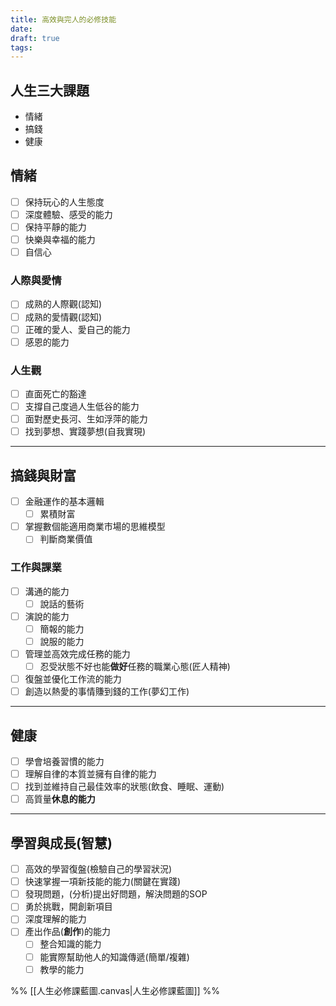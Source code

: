 ```yaml
---
title: 高效與完人的必修技能
date: 
draft: true
tags:
---
```

## 人生三大課題

- 情緒
- 搞錢
- 健康

## 情緒

- [ ] 保持玩心的人生態度
- [ ] 深度體驗、感受的能力
- [ ] 保持平靜的能力
- [ ] 快樂與幸福的能力
- [ ] 自信心
### 人際與愛情

- [ ] 成熟的人際觀(認知)
- [ ] 成熟的愛情觀(認知)
- [ ] 正確的愛人、愛自己的能力
- [ ] 感恩的能力

### 人生觀

- [ ] 直面死亡的豁達
- [ ] 支撐自己度過人生低谷的能力
- [ ] 面對歷史長河、生如浮萍的能力
- [ ] 找到夢想、實踐夢想(自我實現)
---
## 搞錢與財富

- [ ] 金融運作的基本邏輯
	- [ ] 累積財富
- [ ] 掌握數個能適用商業市場的思維模型
	- [ ] 判斷商業價值

### 工作與課業

- [ ] 溝通的能力
	- [ ] 說話的藝術
- [ ] 演說的能力
	- [ ] 簡報的能力
	- [ ] 說服的能力
- [ ] 管理並高效完成任務的能力
	- [ ] 忍受狀態不好也能**做好**任務的職業心態(匠人精神)
- [ ] 復盤並優化工作流的能力
- [ ] 創造以熱愛的事情賺到錢的工作(夢幻工作)

---
## 健康

- [ ] 學會培養習慣的能力
- [ ] 理解自律的本質並擁有自律的能力
- [ ] 找到並維持自己最佳效率的狀態(飲食、睡眠、運動)
- [ ] 高質量**休息的能力**
---

## 學習與成長(智慧)

- [ ] 高效的學習復盤(檢驗自己的學習狀況)
- [ ] 快速掌握一項新技能的能力(關鍵在實踐)
- [ ] 發現問題，(分析)提出好問題，解決問題的SOP
- [ ] 勇於挑戰，開創新項目
- [ ] 深度理解的能力
- [ ] 產出作品(**創作**)的能力
	- [ ] 整合知識的能力
	- [ ] 能實際幫助他人的知識傳遞(簡單/複雜)
	- [ ] 教學的能力

%%  [[人生必修課藍圖.canvas|人生必修課藍圖]]  %%